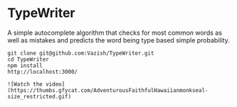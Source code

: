 # TypeWriter
A simple autocomplete algorithm that checks for most common words as well as mistakes and predicts the word being type based simple probability.

    git clone git@github.com:Vazish/TypeWriter.git
    cd TypeWriter
    npm install
    http://localhost:3000/

    ![Watch the video](https://thumbs.gfycat.com/AdventurousFaithfulHawaiianmonkseal-size_restricted.gif)

